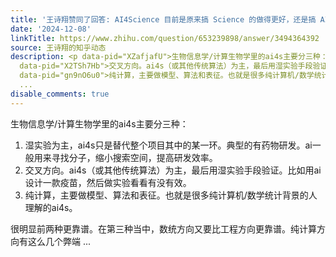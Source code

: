 ```yaml
---
title: '王诗翔赞同了回答: AI4Science 目前是原来搞 Science 的做得更好，还是搞 AI 的做得更好？'
date: '2024-12-08'
linkTitle: https://www.zhihu.com/question/653239898/answer/3494364392
source: 王诗翔的知乎动态
description: <p data-pid="XZafjafU">生物信息学/计算生物学里的ai4s主要分三种：</p><ol><li data-pid="Ep5D_7uw">湿实验为主，ai4s只是替代整个项目其中的某一环。典型的有药物研发。ai一般用来寻找分子，缩小搜索空间，提高研发效率。</li><li
  data-pid="X2TSh7Hb">交叉方向。ai4s（或其他传统算法）为主，最后用湿实验手段验证。比如用ai设计一款疫苗，然后做实验看看有没有效。</li><li
  data-pid="gn9nO6u0">纯计算，主要做模型、算法和表征。也就是很多纯计算机/数学统计背景的人理解的ai4s。</li></ol><p data-pid="F7KLeclK">很明显前两种更靠谱。在第三种当中，数统方向又要比工程方向更靠谱。纯计算方向有这么几个弊端
  ...
disable_comments: true
---
```

<p data-pid="XZafjafU">生物信息学/计算生物学里的ai4s主要分三种：</p><ol><li data-pid="Ep5D_7uw">湿实验为主，ai4s只是替代整个项目其中的某一环。典型的有药物研发。ai一般用来寻找分子，缩小搜索空间，提高研发效率。</li><li data-pid="X2TSh7Hb">交叉方向。ai4s（或其他传统算法）为主，最后用湿实验手段验证。比如用ai设计一款疫苗，然后做实验看看有没有效。</li><li data-pid="gn9nO6u0">纯计算，主要做模型、算法和表征。也就是很多纯计算机/数学统计背景的人理解的ai4s。</li></ol><p data-pid="F7KLeclK">很明显前两种更靠谱。在第三种当中，数统方向又要比工程方向更靠谱。纯计算方向有这么几个弊端 ...